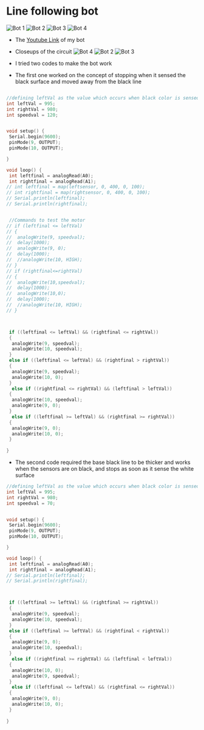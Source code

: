 # Line following bot
 ![Bot 1](/Midsem_Week/Bot_1.jpg)
 ![Bot 2](/Midsem_Week/Bot_2.jpg)
 ![Bot 3](/Midsem_Week/Bot_3.jpg)
 ![Bot 4](/Midsem_Week/Bot_4.jpg)
- The [Youtube Link](https://youtu.be/a-yLbLEQiu8) of my bot

- Closeups of the circuit
![Bot 4](/Midsem_Week/Arduino.jpg)
![Bot 2](/Midsem_Week/Ciruit.jpg)
![Bot 3](/Midsem_Week/IRSensors.jpg)

- I tried two codes to make the bot work
- The first one worked on the concept of stopping when it sensed the black surface and moved away from the black line

```CPP

//defining leftVal as the value which occurs when black color is sensed
int leftVal = 995;
int rightVal = 980;
int speedval = 120;


void setup() {
 Serial.begin(9600);
 pinMode(9, OUTPUT);
 pinMode(10, OUTPUT); 

}

void loop() {
 int leftfinal = analogRead(A0);
 int rightfinal = analogRead(A1);
// int leftfinal = map(leftsensor, 0, 400, 0, 100);
// int rightfinal = map(rightsensor, 0, 400, 0, 100);
// Serial.println(leftfinal);
// Serial.println(rightfinal);


 //Commands to test the motor
// if (leftfinal <= leftVal)
// {
//  analogWrite(9, speedval);
//  delay(1000);
//  analogWrite(9, 0);
//  delay(1000);
//  //analogWrite(10, HIGH);
// }
// if (rightfinal<=rightVal)
// {
//  analogWrite(10,speedval);
//  delay(1000);
//  analogWrite(10,0);
//  delay(1000);
//  //analogWrite(10, HIGH);
// }



 if ((leftfinal <= leftVal) && (rightfinal <= rightVal))
 {
  analogWrite(9, speedval);
  analogWrite(10, speedval);
 }
 else if ((leftfinal <= leftVal) && (rightfinal > rightVal))
 {
  analogWrite(9, speedval);
  analogWrite(10, 0);
 }
  else if ((rightfinal <= rightVal) && (leftfinal > leftVal))
 {
  analogWrite(10, speedval);
  analogWrite(9, 0);
 }
  else if ((leftfinal >= leftVal) && (rightfinal >= rightVal))
 {
  analogWrite(9, 0);
  analogWrite(10, 0);
 }
 
}
```

- The second code required the base black line to be thicker and works when the sensors are on black, and stops as soon as it sense the white surface

```CPP
//defining leftVal as the value which occurs when black color is sensed
int leftVal = 995;
int rightVal = 980;
int speedval = 70;


void setup() {
 Serial.begin(9600);
 pinMode(9, OUTPUT);
 pinMode(10, OUTPUT); 

}

void loop() {
 int leftfinal = analogRead(A0);
 int rightfinal = analogRead(A1);
// Serial.println(leftfinal);
// Serial.println(rightfinal);



 if ((leftfinal >= leftVal) && (rightfinal >= rightVal))
 {
  analogWrite(9, speedval);
  analogWrite(10, speedval);
 }
 else if ((leftfinal >= leftVal) && (rightfinal < rightVal))
 {
  analogWrite(9, 0);
  analogWrite(10, speedval);
 }
  else if ((rightfinal >= rightVal) && (leftfinal < leftVal))
 {
  analogWrite(10, 0);
  analogWrite(9, speedval);
 }
  else if ((leftfinal <= leftVal) && (rightfinal <= rightVal))
 {
  analogWrite(9, 0);
  analogWrite(10, 0);
 }
 
}
```
